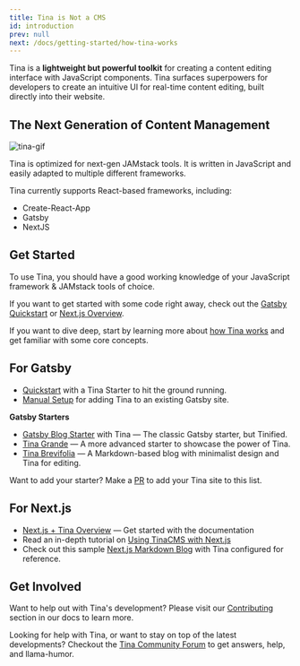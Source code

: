 ```yaml
---
title: Tina is Not a CMS
id: introduction
prev: null
next: /docs/getting-started/how-tina-works
---
```

Tina is a **lightweight but powerful toolkit** for creating a content editing interface with JavaScript components. Tina surfaces superpowers for developers to create an intuitive UI for real-time content editing, built directly into their website.

## The Next Generation of Content Management

![tina-gif](https://res.cloudinary.com/forestry-demo/video/upload/du_16,w_700,e_loop/v1571159974/tina-hero-demo.gif)

Tina is optimized for next-gen JAMstack tools. It is written in JavaScript and easily adapted to multiple different frameworks.

Tina currently supports React-based frameworks, including:

* Create-React-App
* Gatsby
* NextJS

## Get Started

To use Tina, you should have a good working knowledge of your JavaScript framework & JAMstack tools of choice.

If you want to get started with some code right away, check out the [Gatsby Quickstart](/docs/gatsby/quickstart) or [Next.js Overview](/docs/nextjs/overview).

If you want to dive deep, start by learning more about [how Tina works](/docs/getting-started/how-tina-works) and get familiar with some core concepts.

## For Gatsby

* [Quickstart](/docs/gatsby/quickstart) with a Tina Starter to hit the ground running.
* [Manual Setup](/docs/gatsby/manual-setup) for adding Tina to an existing Gatsby site.

**Gatsby Starters**

* [Gatsby Blog Starter](https://github.com/tinacms/gatsby-starter-tinacms) with Tina — The classic Gatsby starter, but Tinified.
* [Tina Grande](https://github.com/tinacms/tina-starter-grande) — A more advanced starter to showcase the power of Tina.
* [Tina Brevifolia](https://github.com/kendallstrautman/brevifolia-gatsby-tinacms) — A Markdown-based blog with minimalist design and Tina for editing.

Want to add your starter? Make a [PR](/docs/contributing/guidelines) to add your Tina site to this list.

## For Next.js

* [Next.js + Tina Overview](/docs/nextjs/overview) — Get started with the documentation
* Read an in-depth tutorial on [Using TinaCMS with Next.js](/blog/using-tinacms-with-nextjs/)
* Check out this sample [Next.js Markdown Blog](https://github.com/kendallstrautman/brevifolia-next-tinacms) with Tina configured for reference.

## Get Involved

Want to help out with Tina's development? Please visit our [Contributing](/docs/contributing/guidelines) section in our docs to learn more.

Looking for help with Tina, or want to stay on top of the latest developments? Checkout the [Tina Community Forum](https://community.tinacms.org/) to get answers, help, and llama-humor.